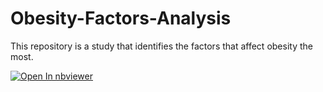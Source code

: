 # Obesity-Factors-Analysis
This repository is a study that identifies the factors that affect obesity the most.

[![Open In nbviewer](https://img.shields.io/badge/render-nbviewer-blue.svg)](https://nbviewer.jupyter.org/github/<yacine-ammi>/<Obesity-Factors-Analysis>/blob/master/<obesity-factors-analysis>.ipynb)

